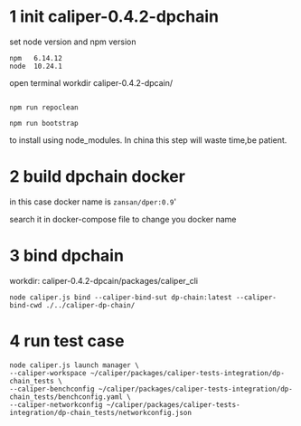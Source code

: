 # 1 init caliper-0.4.2-dpchain
set node version and npm version
```
npm   6.14.12
node  10.24.1
```
open terminal 
workdir caliper-0.4.2-dpcain/
```

npm run repoclean

npm run bootstrap
```
to install using node_modules. In china this step will waste time,be patient.

# 2 build  dpchain docker

in this case docker name is `zansan/dper:0.9`'

search it in docker-compose file to change you docker name

# 3 bind dpchain

workdir: caliper-0.4.2-dpcain/packages/caliper_cli
```
node caliper.js bind --caliper-bind-sut dp-chain:latest --caliper-bind-cwd ./../caliper-dp-chain/ 

```
# 4 run test case

```
node caliper.js launch manager \
--caliper-workspace ~/caliper/packages/caliper-tests-integration/dp-chain_tests \
--caliper-benchconfig ~/caliper/packages/caliper-tests-integration/dp-chain_tests/benchconfig.yaml \
--caliper-networkconfig ~/caliper/packages/caliper-tests-integration/dp-chain_tests/networkconfig.json
```